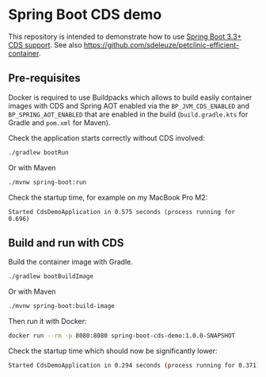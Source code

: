 # Spring Boot CDS demo

This repository is intended to demonstrate how to use [Spring Boot 3.3+ CDS support](https://docs.spring.io/spring-boot/3.3-SNAPSHOT/how-to/class-data-sharing.html). See also https://github.com/sdeleuze/petclinic-efficient-container.
 
## Pre-requisites

Docker is required to use Buildpacks which allows to build easily container images with CDS and Spring AOT enabled
via the `BP_JVM_CDS_ENABLED` and `BP_SPRING_AOT_ENABLED` that are enabled in the build (`build.gradle.kts`
for Gradle and `pom.xml` for Maven).

Check the application starts correctly without CDS involved:
```bash
./gradlew bootRun
```

Or with Maven
```bash
./mvnw spring-boot:run
```

Check the startup time, for example on my MacBook Pro M2:
```
Started CdsDemoApplication in 0.575 seconds (process running for 0.696)
```

## Build and run with CDS

Build the container image with Gradle.
```bash
./gradlew bootBuildImage
```

Or with Maven
```bash
./mvnw spring-boot:build-image
```

Then run it with Docker:
```bash
docker run --rm -p 8080:8080 spring-boot-cds-demo:1.0.0-SNAPSHOT
```

Check the startup time which should now be significantly lower:
```bash
Started CdsDemoApplication in 0.294 seconds (process running for 0.371)
```